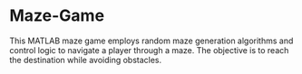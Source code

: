 # Maze-Game
This MATLAB maze game employs random maze generation algorithms and control logic to navigate a player through a maze. 
The objective is to reach the destination while avoiding obstacles.
